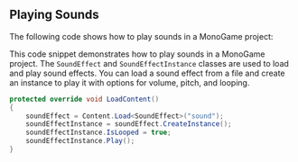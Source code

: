 ## Playing Sounds

The following code shows how to play sounds in a MonoGame project:

This code snippet demonstrates how to play sounds in a MonoGame project. The `SoundEffect` and `SoundEffectInstance` classes are used to load and play sound effects. You can load a sound effect from a file and create an instance to play it with options for volume, pitch, and looping.

```csharp
protected override void LoadContent()
{
	soundEffect = Content.Load<SoundEffect>("sound");
	soundEffectInstance = soundEffect.CreateInstance();
	soundEffectInstance.IsLooped = true;
	soundEffectInstance.Play();
}
```